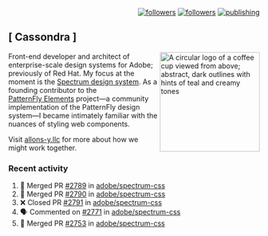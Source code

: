 <p align="right"><a rel="me" href="https://front-end.social/@castastrophe">
    <img alt="followers" title="Follow me on Mastodon" src="https://img.shields.io/mastodon/follow/109297102751309835?domain=https%3A%2F%2Ffront-end.social&label=Follow&logo=mastodon&logoColor=white&style=for-the-badge&labelColor=008080&color=006969"/></a>
  <a href="https://codepen.io/castastrophe/">
    <img alt="followers" title="Follow me on CodePen" src="https://img.shields.io/badge/23-1?color=640464&labelColor=7c007c&style=for-the-badge&logo=codepen&label=Follow"/></a>
<a href="https://castastrophe.medium.com/">
    <img alt="publishing" title="View articles on Medium" src="https://img.shields.io/badge/107-1?color=666&labelColor=444&label=subscribe&logo=medium&logoColor=white&style=for-the-badge"/></a>
</p>

## [&nbsp;Cassondra&nbsp;]

<img align="right" src="https://github-production-user-asset-6210df.s3.amazonaws.com/1840295/253016758-ba468774-1cd3-42c2-8f43-947b5eeb5edf.png" height="200" alt="A circular logo of a coffee cup viewed from above; abstract, dark outlines with hints of teal and creamy tones">

Front-end developer and architect of enterprise-scale design systems for Adobe; previously of Red Hat. My focus at the moment is the [Spectrum design system](https://github.com/adobe/spectrum-css). As a founding contributor to the [PatternFly&nbsp;Elements](https://github.com/patternfly/patternfly-elements) project&mdash;a community implementation of the PatternFly design system&mdash;I became intimately familiar with the nuances of styling web components.

Visit [allons-y.llc](http://allons-y.llc/) for more about how we might work together.

### Recent activity

<!--START_SECTION:activity-->
1. 🎉 Merged PR [#2789](https://github.com/adobe/spectrum-css/pull/2789) in [adobe/spectrum-css](https://github.com/adobe/spectrum-css)
2. 🎉 Merged PR [#2790](https://github.com/adobe/spectrum-css/pull/2790) in [adobe/spectrum-css](https://github.com/adobe/spectrum-css)
3. ❌ Closed PR [#2791](https://github.com/adobe/spectrum-css/pull/2791) in [adobe/spectrum-css](https://github.com/adobe/spectrum-css)
4. 🗣 Commented on [#2771](https://github.com/adobe/spectrum-css/pull/2771#issuecomment-2127330619) in [adobe/spectrum-css](https://github.com/adobe/spectrum-css)
5. 🎉 Merged PR [#2753](https://github.com/adobe/spectrum-css/pull/2753) in [adobe/spectrum-css](https://github.com/adobe/spectrum-css)
<!--END_SECTION:activity-->
